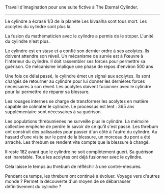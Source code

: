 Travail d'imagination pour une suite fictive à The Eternal Cylinder.

---

Le cylindre a écrasé 1/3 de la planète 
Les kivaalha sont tous mort. 
Les acolytes du cylindre sont plus la. 

La fusion du mathématicien avec le cylindre a permis de le stoper. 
L'unité du cylindre n'est plus. 

Le cylindre est en stase et a confié son dernier ordre à ses acolytes. Ils doivent attendre son réveil. 
Un mécanisme de survie est à l'œuvre à l'intérieur du cylindre. Il doit rassembler ses forces pour permettre sa guérison. 
Ce mécanisme implique une phase de repos d'environ 500 ans

Une fois ce délai passé, le cylindre émet un signal aux acolytes. Ils sont chargés de retourner au cylindre pour lui donner les dernières forces nécessaires à son réveil. 
Les acolytes doivent fusionner avec le cylindre pour lui permettre de réparer sa blessure. 

Les rouages internes se charge de transformer les acolytes en matière capable de colmater le cylindre. 
Le processus est lent : 365 ans supplémentaire sont nécessaires à sa guérison. 

Les populations threbumienes ne surveille plus le cylindre. La mémoire collective empêche de perdre le savoir de ce qu'il s'est passé. 
Les threbum ont construit des palissades pour passer d'un côté à l'autre du cylindre. 
Au hasard d'une visite sur le pont de la blessure, un morceau du pont a été arraché. 
Les threbum se rendent vite compte que la blessure à changé. 

Il reste 182 avant que le cylindre ne soit complètement guéri. Sa guérison est inaretable. Tous les acolytes ont déjà fusionner avec le cylindre. 

Cela laisse le temps au threbum de réfléchir à une contre-mesures. 

Pendant ce temps, les threbum ont continué à évoluer. 
Voyage vers d'autres monde ? 
Permet la découverte d'un moyen de se débarrasser définitivement du cylindre ?
